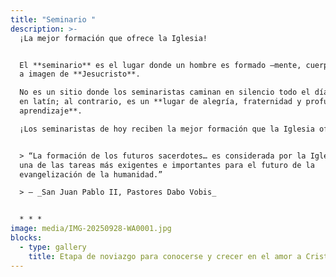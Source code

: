 ```yaml
---
title: "Seminario "
description: >-
  ¡La mejor formación que ofrece la Iglesia!


  El **seminario** es el lugar donde un hombre es formado —mente, cuerpo y alma—
  a imagen de **Jesucristo**.  

  No es un sitio donde los seminaristas caminan en silencio todo el día cantando
  en latín; al contrario, es un **lugar de alegría, fraternidad y profundo
  aprendizaje**.  

  ¡Los seminaristas de hoy reciben la mejor formación que la Iglesia ofrece!


  > “La formación de los futuros sacerdotes… es considerada por la Iglesia como
  una de las tareas más exigentes e importantes para el futuro de la
  evangelización de la humanidad.”  

  > — _San Juan Pablo II, Pastores Dabo Vobis_


  * * *
image: media/IMG-20250928-WA0001.jpg
blocks:
  - type: gallery
    title: Etapa de noviazgo para conocerse y crecer en el amor a Cristo
---
```

